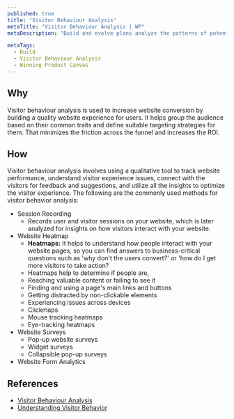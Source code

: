 ```yaml
---
published: true
title: "Visitor Behaviour Analysis"
metaTitle: "Visitor Behaviour Analysis | WP"
metaDescription: "Build and evolve plans analyze the patterns of potential customers to your marketing sites."

metaTags:
  - Build
  - Visitor Behaviour Analysis
  - Winning Product Canvas
---
```


## Why
Visitor behaviour analysis is used to increase website conversion by building a quality website experience for users. It helps group the audience based on their common traits and define suitable targeting strategies for them. That minimizes the friction across the funnel and increases the ROI.

## How
Visitor behaviour analysis involves using a qualitative tool to track website performance, understand visitor experience issues, connect with the visitors for feedback and suggestions, and utilize all the insights to optimize the visitor experience. The following are the commonly used methods for visitor behavior analysis:

- Session Recording
  - Records user and visitor sessions on your website, which is later analyzed for insights on how visitors interact with your website.
- Website Heatmap
  - **Heatmaps:** It helps to understand how people interact with your website pages, so you can find answers to business-critical questions such as 'why don't the users convert?' or 'how do I get more visitors to take action?
   - Heatmaps help to determine if people are,
    - Reaching valuable content or failing to see it
    - Finding and using a page's main links and buttons
    - Getting distracted by non-clickable elements
    - Experiencing issues across devices
  - Clickmaps
  - Mouse tracking heatmaps
  - Eye-tracking heatmaps
- Website Surveys
    - Pop-up website surveys
    - Widget surveys
    - Collapsible pop-up surveys
- Website Form Analytics

## References

- [Visitor Behaviour Analysis](https://vwo.com/visitor-behavior-analysis/)
- [Understanding Visitor Behavior](https://www.practicalecommerce.com/Web-Analytics-Understanding-Visitor-Behavior)
